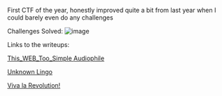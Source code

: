 First CTF of the year, honestly improved quite a bit from last year when I could barely even do any challenges

Challenges Solved:
![image](https://github.com/1-Xenon/ctf-archives/assets/110148117/6005ad19-d49b-4eb8-b669-aede2caf8097)

Links to the writeups:

<a href="https://github.com/1-Xenon/ctf-archives/blob/main/2024/Lag%20and%20Crash%204.0/This_WEB_Too_Simple/writeup.md"> This_WEB_Too_Simple </a>
<a href="https://github.com/1-Xenon/ctf-archives/blob/main/2024/Lag%20and%20Crash%204.0/Audiophile/writeup.md"> Audiophile </a>

<a href="https://github.com/1-Xenon/ctf-archives/blob/main/2024/Lag%20and%20Crash%204.0/Unknown%20Lingo/writeup.md"> Unknown Lingo </a>

<a href="https://github.com/1-Xenon/ctf-archives/blob/main/2024/Lag%20and%20Crash%204.0/Viva%20la%20Revolution!/writeup.md"> Viva la Revolution! </a>
